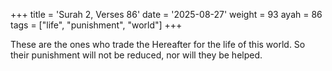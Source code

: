 +++
title = 'Surah 2, Verses 86'
date = '2025-08-27'
weight = 93
ayah = 86
tags = ["life", "punishment", "world"]
+++

These are the ones who trade the Hereafter for the life of this world. So their punishment will not be reduced, nor will they be helped.